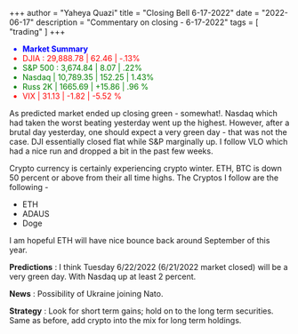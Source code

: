 +++
author = "Yaheya Quazi"
title = "Closing Bell 6-17-2022"
date = "2022-06-17"
description = "Commentary on closing - 6-17-2022"
tags = [
"trading"
]
+++

<ul class="list-group w-50">
  <li class="list-group-item" style="color:blue;">
      <strong>Market Summary</strong> 
  </li>
  <li class="list-group-item" style="color:red;">
      DJIA : 29,888.78 | 62.46 | -.13% 
  </li>
  <li class="list-group-item" style="color:green;"> 
      S&P 500 : 3,674.84 | 8.07 | .22%
  </li>
  <li class="list-group-item" style="color:green;"> 
      Nasdaq | 10,789.35 | 152.25 | 1.43%
  </li>
  <li class="list-group-item" style="color:green;"> 
      Russ 2K | 1665.69 | +15.86 | .96 %
  </li>
   <li class="list-group-item" style="color:red;"> 
      VIX | 31.13 | -1.82 | -5.52 %
  </li>
</ul>

As predicted market ended up closing green - somewhat!. Nasdaq which had taken the worst beating yesterday went up the highest. However, after a brutal day yesterday, one should expect a very green day - that was not the case. DJI essentially closed flat while S&P marginally up. I follow VLO which had a nice run and dropped a bit in the past few weeks.

Crypto currency is certainly experiencing crypto winter. ETH, BTC is down 50 percent or above from their all time highs. The Cryptos I follow are the following - 

* ETH
* ADAUS
* Doge

I am hopeful ETH will have nice bounce back around September of this year. 

**Predictions** : I think Tuesday 6/22/2022 (6/21/2022 market closed) will be a very green day. With Nasdaq up at least 2 percent. 

**News** : Possibility of Ukraine joining Nato.

**Strategy** : Look for short term gains; hold on to the long term securities. Same as before, add crypto into the mix for long term holdings.
